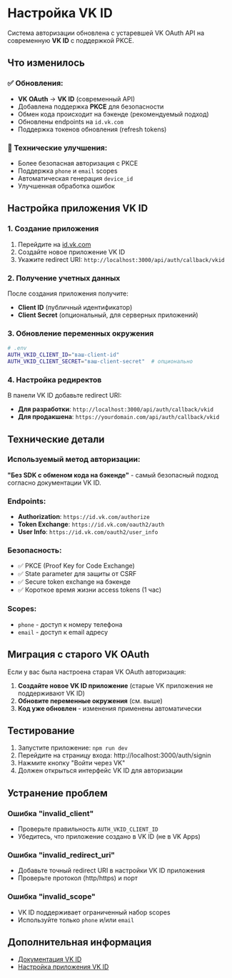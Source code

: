 # Настройка VK ID

Система авторизации обновлена с устаревшей VK OAuth API на современную **VK ID** с поддержкой PKCE.

## Что изменилось

### ✅ Обновления:
- **VK OAuth** → **VK ID** (современный API)
- Добавлена поддержка **PKCE** для безопасности
- Обмен кода происходит на бэкенде (рекомендуемый подход)
- Обновлены endpoints на `id.vk.com`
- Поддержка токенов обновления (refresh tokens)

### 🔧 Технические улучшения:
- Более безопасная авторизация с PKCE
- Поддержка `phone` и `email` scopes
- Автоматическая генерация `device_id`
- Улучшенная обработка ошибок

## Настройка приложения VK ID

### 1. Создание приложения
1. Перейдите на [id.vk.com](https://id.vk.com/about/business/go/docs/ru/vkid/latest/vk-id/connection/start-integration)
2. Создайте новое приложение VK ID
3. Укажите redirect URI: `http://localhost:3000/api/auth/callback/vkid`

### 2. Получение учетных данных
После создания приложения получите:
- **Client ID** (публичный идентификатор)
- **Client Secret** (опциональный, для серверных приложений)

### 3. Обновление переменных окружения
```bash
# .env
AUTH_VKID_CLIENT_ID="ваш-client-id"
AUTH_VKID_CLIENT_SECRET="ваш-client-secret"  # опционально
```

### 4. Настройка редиректов
В панели VK ID добавьте redirect URI:
- **Для разработки**: `http://localhost:3000/api/auth/callback/vkid`  
- **Для продакшена**: `https://yourdomain.com/api/auth/callback/vkid`

## Технические детали

### Используемый метод авторизации:
**"Без SDK с обменом кода на бэкенде"** - самый безопасный подход согласно документации VK ID.

### Endpoints:
- **Authorization**: `https://id.vk.com/authorize`
- **Token Exchange**: `https://id.vk.com/oauth2/auth`  
- **User Info**: `https://id.vk.com/oauth2/user_info`

### Безопасность:
- ✅ PKCE (Proof Key for Code Exchange)
- ✅ State parameter для защиты от CSRF
- ✅ Secure token exchange на бэкенде
- ✅ Короткое время жизни access tokens (1 час)

### Scopes:
- `phone` - доступ к номеру телефона
- `email` - доступ к email адресу

## Миграция с старого VK OAuth

Если у вас была настроена старая VK OAuth авторизация:

1. **Создайте новое VK ID приложение** (старые VK приложения не поддерживают VK ID)
2. **Обновите переменные окружения** (см. выше)
3. **Код уже обновлен** - изменения применены автоматически

## Тестирование

1. Запустите приложение: `npm run dev`
2. Перейдите на страницу входа: http://localhost:3000/auth/signin
3. Нажмите кнопку "Войти через VK"
4. Должен открыться интерфейс VK ID для авторизации

## Устранение проблем

### Ошибка "invalid_client"
- Проверьте правильность `AUTH_VKID_CLIENT_ID`
- Убедитесь, что приложение создано в VK ID (не в VK Apps)

### Ошибка "invalid_redirect_uri"  
- Добавьте точный redirect URI в настройки VK ID приложения
- Проверьте протокол (http/https) и порт

### Ошибка "invalid_scope"
- VK ID поддерживает ограниченный набор scopes
- Используйте только `phone` и/или `email`

## Дополнительная информация

- [Документация VK ID](https://id.vk.com/about/business/go/docs/ru/vkid/latest/vk-id/connection/start-integration)
- [Настройка приложения VK ID](https://id.vk.com/about/business/go/docs/ru/vkid/latest/vk-id/connection/start-integration/app-setup)